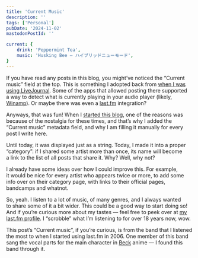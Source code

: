 ```yaml
---
title: 'Current Music'
description: ''
tags: ['Personal']
pubDate: '2024-11-02'
mastodonPostId: ''

current: {
    drink: 'Peppermint Tea',
    music: 'Husking Bee — ハイブリッドニューモード',
}
---
```


If you have read any posts in this blog, you might’ve noticed the “Current music” field at the top. This is something I adopted back from [when I was using LiveJournal](/lj-20-years/). Some of the apps that allowed posting there supported a way to detect what is currently playing in your audio player (likely, [Winamp](https://en.wikipedia.org/wiki/Winamp)). Or maybe there was even a [last.fm](https://www.last.fm/) integration?

Anyways, that was fun! When I [started this blog](https://blog.kizu.dev/not-an-ideal-start/), one of the reasons was because of the nostalgia for these times, and that’s why I added the “Current music” metadata field, and why I am filling it manually for every post I write here.

Until today, it was displayed just as a string. Today, I made it into a proper “category”: if I shared some artist more than once, its name will become a link to the list of all posts that share it. Why? Well, why not?

I already have some ideas over how I could improve this. For example, it would be nice for every artist who appears twice or more, to add some info over on their category page, with links to their official pages, bandcamps and whatnot.

So, yeah. I listen to a lot of music, of many genres, and I always wanted to share some of it a bit wider. This could be a good way to start doing so! And if you’re curious more about my tastes — feel free to peek over at [my last.fm profile](https://www.last.fm/user/ki_zu). I “scrobble” what I’m listening to for over 18 years now, wow.

This post’s “Current music”, if you’re curious, is from the band that I listened the most to when I started using last.fm in 2006. One member of this band sang the vocal parts for the main character in [Beck](https://en.wikipedia.org/wiki/Beck_(manga)) anime — I found this band through it.
